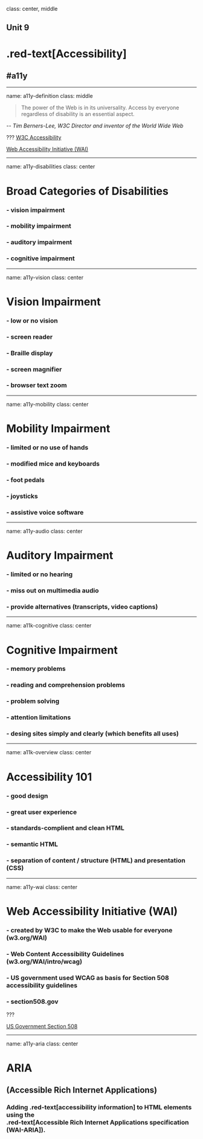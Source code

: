 class: center, middle

## Unit 9
# .red-text[Accessibility]
## \#a11y

---

name: a11y-definition
class: middle

> The power of the Web is in its universality. Access by everyone regardless of disability is an essential aspect.

<cite>-- Tim Berners-Lee, W3C Director and inventor of the World Wide Web</cite>

???
[W3C Accessibility](http://www.w3.org/standards/webdesign/accessibility)

[Web Accessibility Initiative (WAI)](http://www.w3.org/WAI/)

---

name: a11y-disabilities
class: center

# Broad Categories of Disabilities

### - vision impairment
### - mobility impairment
### - auditory impairment
### - cognitive impairment

---

name: a11y-vision
class: center

# Vision Impairment

### - low or no vision
### - screen reader
### - Braille display
### - screen magnifier
### - browser text zoom

---

name: a11y-mobility
class: center

# Mobility Impairment

### - limited or no use of hands
### - modified mice and keyboards
### - foot pedals
### - joysticks
### - assistive voice software

---

name: a11y-audio
class: center

# Auditory Impairment

### - limited or no hearing
### - miss out on multimedia audio
### - provide alternatives (transcripts, video captions)

---

name: a11k-cognitive
class: center

# Cognitive Impairment

### - memory problems
### - reading and comprehension problems
### - problem solving
### - attention limitations
### - desing sites simply and clearly (which benefits all uses)
---

name: a11k-overview
class: center

# Accessibility 101

### - good design
### - great user experience
### - standards-complient and clean HTML
### - semantic HTML
### - separation of content / structure (HTML) and presentation (CSS)

---


name: a11y-wai
class: center

# Web Accessibility Initiative (WAI)

 ### - created by W3C to make the Web usable for everyone (w3.org/WAI)
 ### - Web Content Accessibility Guidelines (w3.org/WAI/intro/wcag)
 ### - US government used WCAG as basis for Section 508 accessibility guidelines
 ### - section508.gov

???

[US Government Section 508](http://section508.gov)

---

name: a11y-aria
class: center

# ARIA
## (Accessible Rich Internet Applications)

### Adding .red-text[accessibility information] to HTML elements using the<br> .red-text[Accessible Rich Internet Applications specification (WAI-ARIA]).
